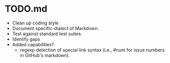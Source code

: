 # TODO.md

* Clean up coding style
* Document specific-dialect of Markdown.
* Test against standard test suites.
* Identify gaps
* Added capabilities?
  * regexp detection of special link syntax (i.e., #num for issue numbers
    in GitHub's markdown).